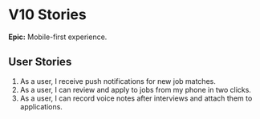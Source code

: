 # V10 Stories

**Epic:** Mobile-first experience.

## User Stories

1. As a user, I receive push notifications for new job matches.
2. As a user, I can review and apply to jobs from my phone in two clicks.
3. As a user, I can record voice notes after interviews and attach them to applications.
